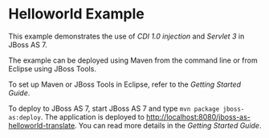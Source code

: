 Helloworld Example
==================

This example demonstrates the use of *CDI 1.0 injection* and *Servlet 3* in JBoss AS 7.

The example can be deployed using Maven from the command line or from Eclipse using
JBoss Tools.

To set up Maven or JBoss Tools in Eclipse, refer to the _Getting Started Guide_.

To deploy to JBoss AS 7, start JBoss AS 7 and type `mvn package jboss-as:deploy`.
The application is deployed to <http://localhost:8080/jboss-as-helloworld-translate>. You
can read more details in the _Getting Started Guide_.
